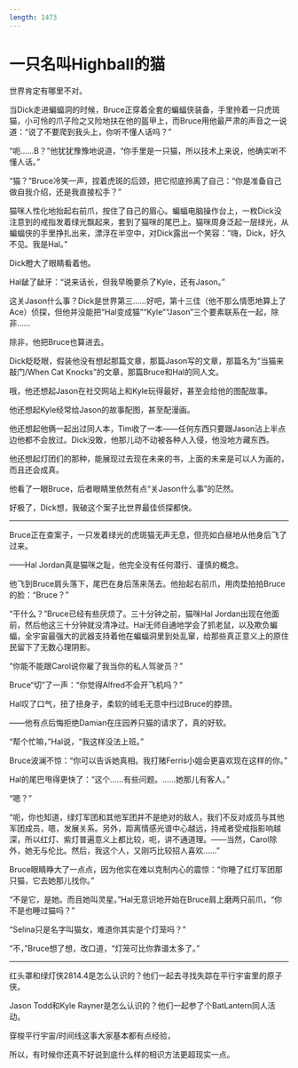 ```yaml
---
length: 1473
---
```


# 一只名叫Highball的猫

世界肯定有哪里不对。

当Dick走进蝙蝠洞的时候，Bruce正穿着全套的蝙蝠侠装备，手里拎着一只虎斑猫，小可怜的爪子险之又险地扶在他的盔甲上，而Bruce用他最严肃的声音之一说道：“说了不要爬到我头上，你听不懂人话吗？”

“呃……B？”他犹犹豫豫地说道，“你手里是一只猫，所以技术上来说，他确实听不懂人话。”

“猫？”Bruce冷笑一声，捏着虎斑的后颈，把它彻底拎离了自己：“你是准备自己做自我介绍，还是我直接松手？”

猫咪人性化地抬起右前爪，按住了自己的眉心。蝙蝠电脑操作台上，一枚Dick没注意到的戒指发着绿光飘起来，套到了猫咪的尾巴上。猫咪周身泛起一层绿光，从蝙蝠侠的手里挣扎出来，漂浮在半空中，对Dick露出一个笑容：“嗨，Dick，好久不见。我是Hal。”

Dick瞪大了眼睛看着他。

Hal龇了龇牙：“说来话长，但我早晚要杀了Kyle，还有Jason。”

这关Jason什么事？Dick是世界第三……好吧，第十三佳（他不那么情愿地算上了Ace）侦探，但他并没能把“Hal变成猫”“Kyle”“Jason”三个要素联系在一起，除非……

除非，他把Bruce也算进去。

Dick眨眨眼，假装他没有想起那篇文章，那篇Jason写的文章，那篇名为“当猫来敲门/When Cat Knocks”的文章，那篇Bruce和Hal的同人文。

哦，他还想起Jason在社交网站上和Kyle玩得最好，甚至会给他的图配故事。

他还想起Kyle经常给Jason的故事配图，甚至配漫画。

他还想起他俩一起出过同人本，Tim收了一本——任何东西只要跟Jason沾上半点边他都不会放过。Dick没敢，他那儿动不动被各种人入侵，他没地方藏东西。

他还想起灯团们的那种，能展现过去现在未来的书，上面的未来是可以人为画的，而且还会成真。

他看了一眼Bruce，后者眼睛里依然有点“关Jason什么事”的茫然。

好极了，Dick想，我破这个案子比世界最佳侦探都快。

------

Bruce正在查案子，一只发着绿光的虎斑猫无声无息，但亮如白昼地从他身后飞了过来。

——Hal Jordan真是猫咪之耻，他完全没有任何潜行、谨慎的概念。

他飞到Bruce肩头落下，尾巴在身后荡来荡去。他抬起右前爪，用肉垫拍拍Bruce的脸：“Bruce？”

“干什么？”Bruce已经有些厌烦了。三十分钟之前，猫咪Hal Jordan出现在他面前，然后他这三十分钟就没清净过。Hal无师自通地学会了抓老鼠，以及欺负蝙蝠，全宇宙最强大的武器支持着他在蝙蝠洞里到处乱窜，给那些真正意义上的原住民留下了无数心理阴影。

“你能不能跟Carol说你雇了我当你的私人驾驶员？”

Bruce“切”了一声：“你觉得Alfred不会开飞机吗？”

Hal叹了口气，扭了扭身子，柔软的绒毛无意中扫过Bruce的脖颈。

——他有点后悔拒绝Damian在庄园养只猫的请求了，真的好软。

“帮个忙嘛，”Hal说，“我这样没法上班。”

Bruce波澜不惊：“你可以告诉她真相。我打赌Ferris小姐会更喜欢现在这样的你。”

Hal的尾巴甩得更快了：“这个……有些问题。……她那儿有客人。”

“嗯？”

“呃，你也知道，绿灯军团和其他军团并不是绝对的敌人，我们不反对成员与其他军团成员，嗯，发展关系。另外，距离情感光谱中心越远，持戒者受戒指影响越深，所以红灯、紫灯普遍意义上都比较，呃，讲不通道理。——当然，Carol除外，她无与伦比。然后，我这个人，又刚巧比较招人喜欢……”

Bruce眼睛睁大了一点点，因为他实在难以克制内心的震惊：“你睡了红灯军团那只猫，它去她那儿找你。”

“不是它，是她。而且她叫灵星。”Hal无意识地开始在Bruce肩上磨两只前爪，“你不是也睡过猫吗？”

“Selina只是名字叫猫女，难道你其实是个灯笼吗？”

“不，”Bruce想了想，改口道，“灯笼可比你靠谱太多了。”

------

红头罩和绿灯侠2814.4是怎么认识的？他们一起去寻找失踪在平行宇宙里的原子侠。

Jason Todd和Kyle Rayner是怎么认识的？他们一起参了个BatLantern同人活动。

穿梭平行宇宙/时间线这事大家基本都有点经验，

所以，有时候你还真不好说到底什么样的相识方法更超现实一点。

